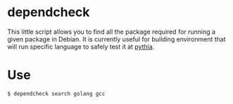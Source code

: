 # dependcheck

This little script allows you to find all the package required for running a given package in Debian.
It is currently useful for building environment that will run specific language to safely test it at 
[pythia](https://github.com/pythia-project/pythia).

# Use
```
$ dependcheck search golang gcc
```
